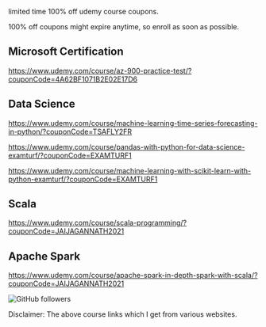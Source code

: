 

limited time 100% off udemy course coupons.

100% off coupons might expire anytime, so enroll as soon as possible.

Microsoft Certification
-----------------------
https://www.udemy.com/course/az-900-practice-test/?couponCode=4A62BF1071B2E02E17D6

Data Science
-------------------------
https://www.udemy.com/course/machine-learning-time-series-forecasting-in-python/?couponCode=TSAFLY2FR

https://www.udemy.com/course/pandas-with-python-for-data-science-examturf/?couponCode=EXAMTURF1

https://www.udemy.com/course/machine-learning-with-scikit-learn-with-python-examturf/?couponCode=EXAMTURF1

Scala
------------------------
https://www.udemy.com/course/scala-programming/?couponCode=JAIJAGANNATH2021

Apache Spark
------------------------
https://www.udemy.com/course/apache-spark-in-depth-spark-with-scala/?couponCode=JAIJAGANNATH2021


<img alt="GitHub followers" src="https://img.shields.io/github/followers/josepraveen?style=social">


Disclaimer: The above course links which I get from various websites. 






